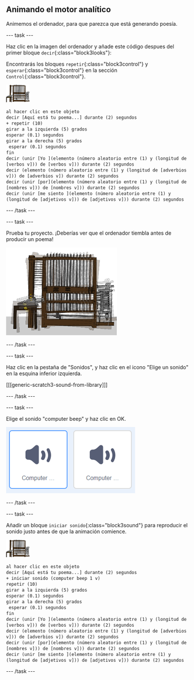 ## Animando el motor analítico

Animemos el ordenador, para que parezca que está generando poesía.

\--- task \---

Haz clic en la imagen del ordenador y añade este código despues del primer bloque `decir`{:class="block3looks"}:

Encontrarás los bloques `repetir`{:class="block3control"} y `esperar`{:class="block3control"} en la sección `Control`{:class="block3control"}.

![imagen ordenador](images/computer-sprite.png)

```blocks3
al hacer clic en este objeto
decir [Aquí está tu poema...] durante (2) segundos
+ repetir (10)
girar a la izquierda (5) grados
esperar (0.1) segundos
girar a la derecha (5) grados
 esperar (0.1) segundos
fin
decir (unir [Yo ](elemento (número aleatorio entre (1) y (longitud de [verbos v])) de [verbos v])) durante (2) segundos
decir (elemento (número aleatorio entre (1) y (longitud de [adverbios v])) de [adverbios v]) durante (2) segundos
decir (unir [por](elemento (número aleatorio entre (1) y (longitud de [nombres v])) de [nombres v])) durante (2) segundos
decir (unir [me siento ](elemento (número aleatorio entre (1) y (longitud de [adjetivos v])) de [adjetivos v])) durante (2) segundos
```

\--- /task \---

\--- task \---

Prueba tu proyecto. ¡Deberías ver que el ordenador tiembla antes de producir un poema!

![imagen ordenador temblando](images/poetry-animate-test.png)

\--- /task \---

\--- task \---

Haz clic en la pestaña de "Sonidos", y haz clic en el icono "Elige un sonido" en la esquina inferior izquierda.

[[[generic-scratch3-sound-from-library]]]

\--- /task \---

\--- task \---

Elige el sonido "computer beep" y haz clic en OK.

![pitidos de ordenador 1 y 2 en la librería de sonidos](images/poetry-beeps.png)

\--- /task \---

\--- task \---

Añadir un bloque `iniciar sonido`{:class="block3sound"} para reproducir el sonido justo antes de que la animación comience.

![imagen ordenador](images/computer-sprite.png)

```blocks3
al hacer clic en este objeto
decir [Aquí está tu poema...] durante (2) segundos
+ iniciar sonido (computer beep 1 v)
repetir (10)
girar a la izquierda (5) grados
esperar (0.1) segundos
girar a la derecha (5) grados
 esperar (0.1) segundos
fin
decir (unir [Yo ](elemento (número aleatorio entre (1) y (longitud de [verbos v])) de [verbos v])) durante (2) segundos
decir (elemento (número aleatorio entre (1) y (longitud de [adverbios v])) de [adverbios v]) durante (2) segundos
decir (unir [por](elemento (número aleatorio entre (1) y (longitud de [nombres v])) de [nombres v])) durante (2) segundos
decir (unir [me siento ](elemento (número aleatorio entre (1) y (longitud de [adjetivos v])) de [adjetivos v])) durante (2) segundos
```

\--- /task \---
